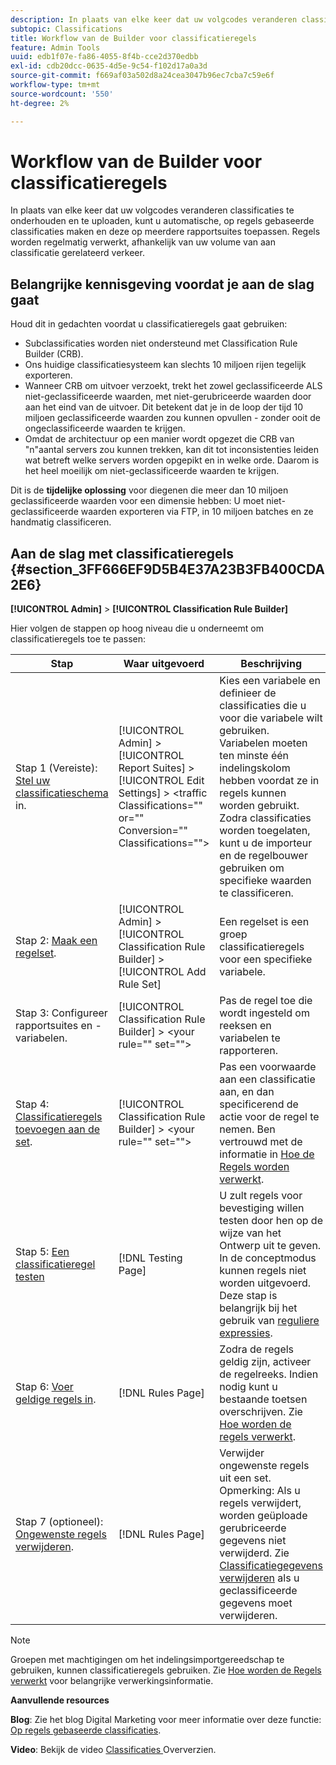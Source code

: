 ```yaml
---
description: In plaats van elke keer dat uw volgcodes veranderen classificaties te onderhouden en te uploaden, kunt u automatische, op regels gebaseerde classificaties maken en deze op meerdere rapportsuites toepassen. Regels worden regelmatig verwerkt, afhankelijk van uw volume van aan classificatie gerelateerd verkeer.
subtopic: Classifications
title: Workflow van de Builder voor classificatieregels
feature: Admin Tools
uuid: edb1f07e-fa86-4055-8f4b-cce2d370edbb
exl-id: cdb20dcc-0635-4d5e-9c54-f102d17a0a3d
source-git-commit: f669af03a502d8a24cea3047b96ec7cba7c59e6f
workflow-type: tm+mt
source-wordcount: '550'
ht-degree: 2%

---
```


# Workflow van de Builder voor classificatieregels

In plaats van elke keer dat uw volgcodes veranderen classificaties te onderhouden en te uploaden, kunt u automatische, op regels gebaseerde classificaties maken en deze op meerdere rapportsuites toepassen. Regels worden regelmatig verwerkt, afhankelijk van uw volume van aan classificatie gerelateerd verkeer.

## Belangrijke kennisgeving voordat je aan de slag gaat

Houd dit in gedachten voordat u classificatieregels gaat gebruiken:

* Subclassificaties worden niet ondersteund met Classification Rule Builder (CRB).
* Ons huidige classificatiesysteem kan slechts 10 miljoen rijen tegelijk exporteren.
* Wanneer CRB om uitvoer verzoekt, trekt het zowel geclassificeerde ALS niet-geclassificeerde waarden, met niet-gerubriceerde waarden door aan het eind van de uitvoer. Dit betekent dat je in de loop der tijd 10 miljoen geclassificeerde waarden zou kunnen opvullen - zonder ooit de ongeclassificeerde waarden te krijgen.
* Omdat de architectuur op een manier wordt opgezet die CRB van &quot;n&quot;aantal servers zou kunnen trekken, kan dit tot inconsistenties leiden wat betreft welke servers worden opgepikt en in welke orde. Daarom is het heel moeilijk om niet-geclassificeerde waarden te krijgen.

Dit is de **tijdelijke oplossing** voor diegenen die meer dan 10 miljoen geclassificeerde waarden voor een dimensie hebben: U moet niet-geclassificeerde waarden exporteren via FTP, in 10 miljoen batches en ze handmatig classificeren.

## Aan de slag met classificatieregels {#section_3FF666EF9D5B4E37A23B3FB400CDA2E6}

**[!UICONTROL Admin]** > **[!UICONTROL Classification Rule Builder]**

Hier volgen de stappen op hoog niveau die u onderneemt om classificatieregels toe te passen:

| Stap | Waar uitgevoerd | Beschrijving |
|--- |--- |--- |
| Stap 1 (Vereiste): [Stel uw classificatieschema](https://experienceleague.adobe.com/docs/analytics/components/classifications/c-classifications.html) in. | [!UICONTROL Admin] >  [!UICONTROL Report Suites] >  [!UICONTROL Edit Settings] >  &lt;traffic Classifications=&quot;&quot; or=&quot;&quot; Conversion=&quot;&quot; Classifications=&quot;&quot;> | Kies een variabele en definieer de classificaties die u voor die variabele wilt gebruiken. <br>Variabelen moeten ten minste één indelingskolom hebben voordat ze in regels kunnen worden gebruikt.<br>Zodra classificaties worden toegelaten, kunt u de importeur en de regelbouwer gebruiken om specifieke waarden te classificeren. |
| Stap 2: [Maak een regelset](/help/components/classifications/crb/classification-rule-set.md). | [!UICONTROL Admin] >  [!UICONTROL Classification Rule Builder] > [!UICONTROL Add Rule Set] | Een regelset is een groep classificatieregels voor een specifieke variabele. |
| Stap 3: Configureer rapportsuites en -variabelen. | [!UICONTROL Classification Rule Builder] >   &lt;your rule=&quot;&quot; set=&quot;&quot;> | Pas de regel toe die wordt ingesteld om reeksen en variabelen te rapporteren. |
| Stap 4: [Classificatieregels toevoegen aan de set](/help/components/classifications/crb/classification-quickstart-rules.md). | [!UICONTROL Classification Rule Builder] >   &lt;your rule=&quot;&quot; set=&quot;&quot;> | Pas een voorwaarde aan een classificatie aan, en dan specificerend de actie voor de regel te nemen.  Ben vertrouwd met de informatie in [Hoe de Regels worden verwerkt](/help/components/classifications/crb/classification-quickstart-rules.md). |
| Stap 5: [Een classificatieregel testen](/help/components/classifications/crb/classification-quickstart-rules.md) | [!DNL Testing Page] | U zult regels voor bevestiging willen testen door hen op de wijze van het Ontwerp uit te geven. In de conceptmodus kunnen regels niet worden uitgevoerd.<br>Deze stap is belangrijk bij het gebruik van  [reguliere expressies](/help/components/classifications/crb/classification-quickstart-rules.md). |
| Stap 6: [Voer geldige regels in](/help/components/classifications/crb/classification-rule-definitions.md). | [!DNL Rules Page] | Zodra de regels geldig zijn, activeer de regelreeks.  Indien nodig kunt u bestaande toetsen overschrijven. Zie [Hoe worden de regels verwerkt](/help/components/classifications/crb/classification-quickstart-rules.md). |
| Stap 7 (optioneel): [Ongewenste regels verwijderen](/help/components/classifications/crb/classification-rule-definitions.md). | [!DNL Rules Page] | Verwijder ongewenste regels uit een set.<br>Opmerking: Als u regels verwijdert, worden geüploade gerubriceerde gegevens niet verwijderd.  Zie [Classificatiegegevens verwijderen](/help/components/classifications/importer/t-delete-classification-data.md) als u geclassificeerde gegevens moet verwijderen. |

>[!NOTE]
>
>Groepen met machtigingen om het indelingsimportgereedschap te gebruiken, kunnen classificatieregels gebruiken. Zie [Hoe worden de Regels verwerkt](/help/components/classifications/crb/classification-quickstart-rules.md) voor belangrijke verwerkingsinformatie.

**Aanvullende resources**

**Blog**: Zie het blog Digital Marketing voor meer informatie over deze functie:  [Op regels gebaseerde classificaties](https://theblog.adobe.com/rule-based-classifications-part-1-making-classifications-easier/).

**Video**: Bekijk de video  [Classificaties ](https://experienceleague.adobe.com/docs/analytics-learn/tutorials/components/classifications/overview-of-classifications.html) Oververzien.
